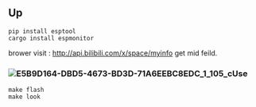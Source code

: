 ## Up

```
pip install esptool
cargo install espmonitor
```
brower visit : http://api.bilibili.com/x/space/myinfo get mid feild.

### ![E5B9D164-DBD5-4673-BD3D-71A6EEBC8EDC_1_105_c](https://tva1.sinaimg.cn/large/e6c9d24egy1gzizfgd8bvj20wu0ih0wa.jpg)Use
```
make flash
make look
```